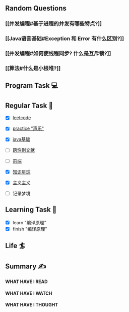 ## Random Questions
### [[并发编程#基于进程的并发有哪些特点?]]

### [[Java语言基础#Exception 和 Error 有什么区别?]]

### [[并发编程#如何使线程同步? 什么是互斥锁?]]

### [[算法#什么是小根堆?]]



## Program Task  💻

## Regular Task  🤡
- [x] [leetcode](https://leetcode.cn/study-plan/algorithms/?progress=tyz0ksg)
- [x] [practice "声乐"](https://docs.google.com/spreadsheets/d/1F0zsAOoyfBXu63_U2zy0et0Ku1OxZ0DCDKUsEI5Ebjs/edit#gid=1676784532)
- [x] [java基础](https://javaguide.cn/java/basis/java-basic-questions-01.html#%E5%9F%BA%E7%A1%80%E6%A6%82%E5%BF%B5)
- [ ] [跨性别文献](https://transreads.org/tag/article/)
- [ ] [前端](https://web.qianguyihao.com)
- [x] [知识星球](http://svip.iocoder.cn/index/index.html)
- [x] [主义主义](https://space.bilibili.com/23191782/channel/seriesdetail?sid=1424248)
- [ ] 记录梦境


## Learning Task 🎯
- [x] learn "编译原理"
- [x] finish "编译原理"

## Life 🏄

## Summary ✍
####  WHAT HAVE I READ

#### WHAT HAVE I WATCH

#### WHAT HAVE I THOUGHT
